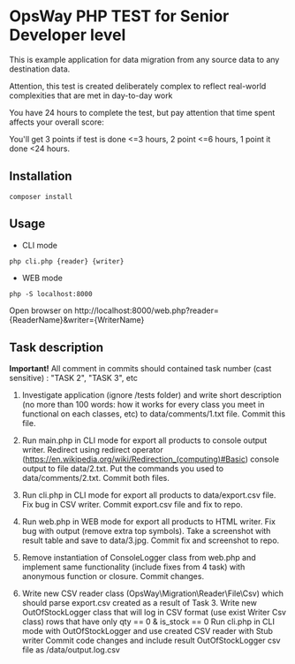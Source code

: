 OpsWay PHP TEST for Senior Developer level
============

This is example application for data migration from any source data to any destination data.

Attention, this test is created deliberately complex to reflect real-world complexities that are met in day-to-day work

You have 24 hours to complete the test, but pay attention that time spent affects your overall score:

You'll get 3 points if test is done <=3 hours, 2 point <=6 hours, 1 point it done <24 hours.  

Installation
------------

 
```
composer install
```

Usage
------

* CLI mode
```
php cli.php {reader} {writer}
```
* WEB mode
```
php -S localhost:8000
```
  Open browser on http://localhost:8000/web.php?reader={ReaderName}&writer={WriterName}
  


Task description 
-------

**Important!** All comment in commits should contained task number (cast sensitive) : "TASK 2", "TASK 3", etc

1. Investigate application (ignore /tests folder) and write short description (no more than 100 words: how it works for every class you meet in functional on each classes, etc) to data/comments/1.txt file. Commit this file.

2. Run main.php in CLI mode for export all products to console output writer. 
Redirect using redirect operator (https://en.wikipedia.org/wiki/Redirection_(computing)#Basic) console output to file data/2.txt. 
Put the commands you used to data/comments/2.txt. Commit both files.

3. Run cli.php in CLI mode for export all products to data/export.csv file.
Fix bug in CSV writer. Commit export.csv file and fix to repo.

4. Run web.php in WEB mode for export all products to HTML writer. 
Fix bug with output (remove extra top symbols). 
Take a screenshot with result table and save to data/3.jpg. 
Commit fix and screenshot to repo.

5. Remove instantiation of ConsoleLogger class from web.php and implement same functionality (include fixes from 4 task) with anonymous function or closure.
Commit changes.

6. Write new CSV reader class (OpsWay\Migration\Reader\File\Csv) which should parse export.csv created as a result of Task 3.
Write new OutOfStockLogger class that will log in CSV format (use exist Writer Csv class) rows that have only qty == 0 & is_stock == 0
Run cli.php in CLI mode with OutOfStockLogger and use created CSV reader with Stub writer
Commit code changes and include result OutOfStockLogger csv file as /data/output.log.csv
